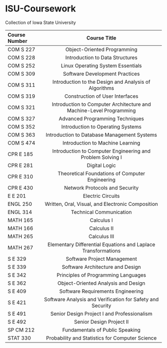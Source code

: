 # ISU-Coursework
Collection of Iowa State University 

| Course Number | Course Title |
| :------------- | :----------: | 
| COM S 227 | Object-Oriented Programming | 
| COM S 228 | Introduction to Data Structures |
| COM S 252 | Linux Operating System Essentials |
| COM S 309 | Software Development Practices |
| COM S 311 | Introduction to the Design and Analysis of Algorithms | 
| COM S 319 | Construction of User Interfaces |
| COM S 321 | Introduction to Computer Architecture and Machine-Level Programming |
| COM S 327 | Advanced Programming Techniques |
| COM S 352 | Introduction to Operating Systems |
| COM S 363 | Introduction to Database Management Systems |
| COM S 474 | Introduction to Machine Learning |
| CPR E 185 | Introduction to Computer Engineering and Problem Solving I |
| CPR E 281 | Digital Logic |
| CPR E 310 | Theoretical Foundations of Computer Engineering | 
| CPR E 430 | Network Protocols and Security |
| E E 201 | Electric Circuits | 
| ENGL 250 | Written, Oral, Visual, and Electronic Composition |
| ENGL 314 | Technical Communication |
| MATH 165 | Calculus I |
| MATH 166 | Calculus II |
| MATH 265 | Calculus III |
| MATH 267 | Elementary Differential Equations and Laplace Transformations |
| S E 329 | Software Project Management |
| S E 339 | Software Architecture and Design |
| S E 342 | Principles of Programming Languages |
| S E 362 | Object-Oriented Analysis and Design |
| S E 409 | Software Requirements Engineering |
| S E 421 | Software Analysis and Verification for Safety and Security |
| S E 491 | Senior Design Project I and Professionalism |
| S E 492 | Senior Design Project II |
| SP CM 212 | Fundamentals of Public Speaking |
| STAT 330 | Probability and Statistics for Computer Science |
